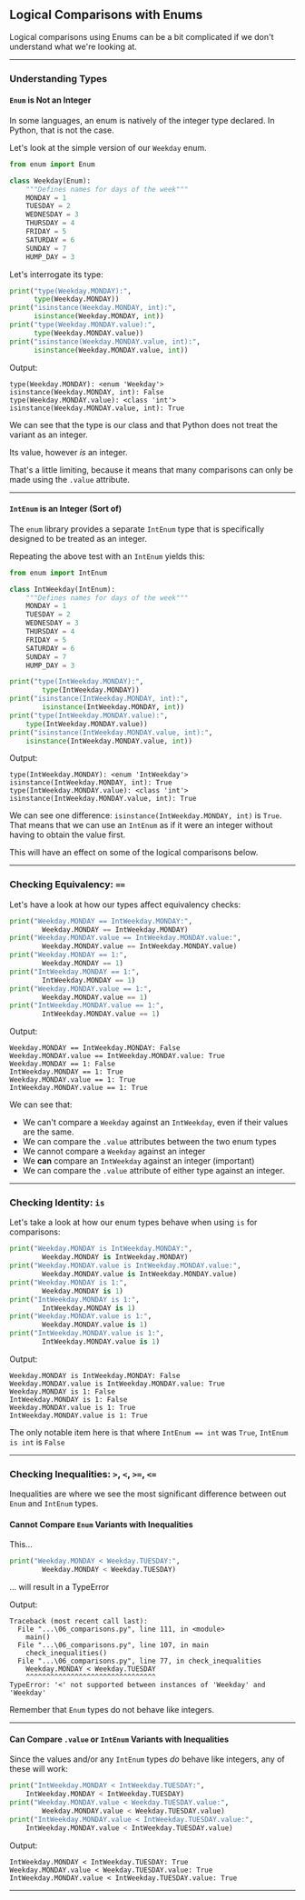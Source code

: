 ## Logical Comparisons with Enums

Logical comparisons using Enums can be a bit complicated if we don't 
understand what we're looking at.

---

### Understanding Types

#### `Enum` is Not an Integer

In some languages, an enum is natively of the integer type declared. In
Python, that is not the case.

Let's look at the simple version of our `Weekday` enum.

```python
from enum import Enum

class Weekday(Enum):
    """Defines names for days of the week"""
    MONDAY = 1
    TUESDAY = 2
    WEDNESDAY = 3
    THURSDAY = 4
    FRIDAY = 5
    SATURDAY = 6
    SUNDAY = 7
    HUMP_DAY = 3
```

Let's interrogate its type:

```python
print("type(Weekday.MONDAY):", 
      type(Weekday.MONDAY))
print("isinstance(Weekday.MONDAY, int):",
      isinstance(Weekday.MONDAY, int))
print("type(Weekday.MONDAY.value):", 
      type(Weekday.MONDAY.value))
print("isinstance(Weekday.MONDAY.value, int):",
      isinstance(Weekday.MONDAY.value, int))
```

Output:

```
type(Weekday.MONDAY): <enum 'Weekday'>
isinstance(Weekday.MONDAY, int): False
type(Weekday.MONDAY.value): <class 'int'>
isinstance(Weekday.MONDAY.value, int): True
```

We can see that the type is our class and that Python does not treat
the variant as an integer.

Its value, however *is* an integer.

That's a little limiting, because it means that many comparisons can
only be made using the `.value` attribute.

---

#### `IntEnum` is an Integer (Sort of)

The `enum` library provides a separate `IntEnum` type that is 
specifically designed to be treated as an integer.

Repeating the above test with an `IntEnum` yields this:

```python
from enum import IntEnum

class IntWeekday(IntEnum):
    """Defines names for days of the week"""
    MONDAY = 1
    TUESDAY = 2
    WEDNESDAY = 3
    THURSDAY = 4
    FRIDAY = 5
    SATURDAY = 6
    SUNDAY = 7
    HUMP_DAY = 3

print("type(IntWeekday.MONDAY):",
        type(IntWeekday.MONDAY))
print("isinstance(IntWeekday.MONDAY, int):",
        isinstance(IntWeekday.MONDAY, int))
print("type(IntWeekday.MONDAY.value):", 
    type(IntWeekday.MONDAY.value))
print("isinstance(IntWeekday.MONDAY.value, int):",
    isinstance(IntWeekday.MONDAY.value, int))
```

Output:

```
type(IntWeekday.MONDAY): <enum 'IntWeekday'>
isinstance(IntWeekday.MONDAY, int): True
type(IntWeekday.MONDAY.value): <class 'int'>
isinstance(IntWeekday.MONDAY.value, int): True
```

We can see one difference: `isinstance(IntWeekday.MONDAY, int)` is
`True`. That means that we can use an `IntEnum` as if it were an 
integer without having to obtain the value first.

This will have an effect on some of the logical comparisons below.

---

### Checking Equivalency: `==`

Let's have a look at how our types affect equivalency checks:

```python
print("Weekday.MONDAY == IntWeekday.MONDAY:",
        Weekday.MONDAY == IntWeekday.MONDAY)
print("Weekday.MONDAY.value == IntWeekday.MONDAY.value:",
        Weekday.MONDAY.value == IntWeekday.MONDAY.value)
print("Weekday.MONDAY == 1:",
        Weekday.MONDAY == 1)
print("IntWeekday.MONDAY == 1:",
        IntWeekday.MONDAY == 1)
print("Weekday.MONDAY.value == 1:",
        Weekday.MONDAY.value == 1)
print("IntWeekday.MONDAY.value == 1:",
        IntWeekday.MONDAY.value == 1)
```

Output:

```
Weekday.MONDAY == IntWeekday.MONDAY: False
Weekday.MONDAY.value == IntWeekday.MONDAY.value: True
Weekday.MONDAY == 1: False
IntWeekday.MONDAY == 1: True
Weekday.MONDAY.value == 1: True
IntWeekday.MONDAY.value == 1: True
```

We can see that:

* We can't compare a `Weekday` against an `IntWeekday`, even if their
  values are the same.
* We can compare the `.value` attributes between the two enum types
* We cannot compare a `Weekday` against an integer
* We **can** compare an `IntWeekday` against an integer (important)
* We can compare the `.value` attribute of either type against an 
  integer.

---

### Checking Identity: `is`

Let's take a look at how our enum types behave when using `is` for
comparisons:

```python
print("Weekday.MONDAY is IntWeekday.MONDAY:",
        Weekday.MONDAY is IntWeekday.MONDAY)
print("Weekday.MONDAY.value is IntWeekday.MONDAY.value:",
        Weekday.MONDAY.value is IntWeekday.MONDAY.value)
print("Weekday.MONDAY is 1:",
        Weekday.MONDAY is 1)
print("IntWeekday.MONDAY is 1:",
        IntWeekday.MONDAY is 1)
print("Weekday.MONDAY.value is 1:",
        Weekday.MONDAY.value is 1)
print("IntWeekday.MONDAY.value is 1:",
        IntWeekday.MONDAY.value is 1)
```

Output:

```
Weekday.MONDAY is IntWeekday.MONDAY: False
Weekday.MONDAY.value is IntWeekday.MONDAY.value: True
Weekday.MONDAY is 1: False
IntWeekday.MONDAY is 1: False
Weekday.MONDAY.value is 1: True
IntWeekday.MONDAY.value is 1: True
```

The only notable item here is that where `IntEnum == int` was `True`,
`IntEnum is int` is `False`

---

### Checking Inequalities: `>`, `<`, `>=`, `<=`

Inequalities are where we see the most significant difference between
out `Enum` and `IntEnum` types.

#### Cannot Compare `Enum` Variants with Inequalities

This...

```python
print("Weekday.MONDAY < Weekday.TUESDAY:",
        Weekday.MONDAY < Weekday.TUESDAY)
```

... will result in a TypeError

Output:

```
Traceback (most recent call last):
  File "...\06_comparisons.py", line 111, in <module>
    main()
  File "...\06_comparisons.py", line 107, in main   
    check_inequalities()
  File "...\06_comparisons.py", line 77, in check_inequalities
    Weekday.MONDAY < Weekday.TUESDAY
    ^^^^^^^^^^^^^^^^^^^^^^^^^^^^^^^^
TypeError: '<' not supported between instances of 'Weekday' and 'Weekday'
```

Remember that `Enum` types do not behave like integers.

---

#### Can Compare `.value` or `IntEnum` Variants with Inequalities

Since the values and/or any `IntEnum` types *do* behave like integers,
any of these will work:

```python
print("IntWeekday.MONDAY < IntWeekday.TUESDAY:",
    IntWeekday.MONDAY < IntWeekday.TUESDAY)
print("Weekday.MONDAY.value < Weekday.TUESDAY.value:",
        Weekday.MONDAY.value < Weekday.TUESDAY.value)
print("IntWeekday.MONDAY.value < IntWeekday.TUESDAY.value:",
    IntWeekday.MONDAY.value < IntWeekday.TUESDAY.value)
```

Output:

```
IntWeekday.MONDAY < IntWeekday.TUESDAY: True
Weekday.MONDAY.value < Weekday.TUESDAY.value: True
IntWeekday.MONDAY.value < IntWeekday.TUESDAY.value: True
```

---
